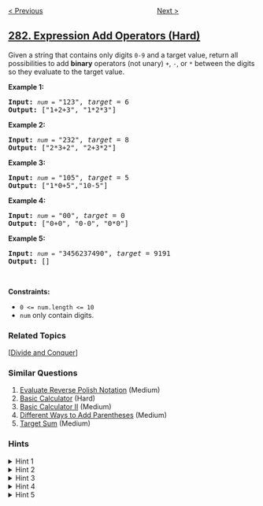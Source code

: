 <!--|This file generated by command(leetcode description); DO NOT EDIT.    |-->
<!--+----------------------------------------------------------------------+-->
<!--|@author    openset <openset.wang@gmail.com>                           |-->
<!--|@link      https://github.com/openset                                 |-->
<!--|@home      https://github.com/openset/leetcode                        |-->
<!--+----------------------------------------------------------------------+-->

[< Previous](../zigzag-iterator "Zigzag Iterator")
　　　　　　　　　　　　　　　　
[Next >](../move-zeroes "Move Zeroes")

## [282. Expression Add Operators (Hard)](https://leetcode.com/problems/expression-add-operators "给表达式添加运算符")

<p>Given a string that contains only digits <code>0-9</code> and a target value, return all possibilities to add <b>binary</b> operators (not unary) <code>+</code>, <code>-</code>, or <code>*</code> between the digits so they evaluate to the target value.</p>

<p><b>Example 1:</b></p>

<pre>
<b>Input:</b> <code><em>num</em> = </code>&quot;123&quot;, <em>target</em> = 6
<b>Output: </b>[&quot;1+2+3&quot;, &quot;1*2*3&quot;] 
</pre>

<p><b>Example 2:</b></p>

<pre>
<b>Input:</b> <code><em>num</em> = </code>&quot;232&quot;, <em>target</em> = 8
<b>Output: </b>[&quot;2*3+2&quot;, &quot;2+3*2&quot;]</pre>

<p><b>Example 3:</b></p>

<pre>
<b>Input:</b> <code><em>num</em> = </code>&quot;105&quot;, <em>target</em> = 5
<b>Output: </b>[&quot;1*0+5&quot;,&quot;10-5&quot;]</pre>

<p><b>Example 4:</b></p>

<pre>
<b>Input:</b> <code><em>num</em> = </code>&quot;00&quot;, <em>target</em> = 0
<b>Output: </b>[&quot;0+0&quot;, &quot;0-0&quot;, &quot;0*0&quot;]
</pre>

<p><b>Example 5:</b></p>

<pre>
<b>Input:</b> <code><em>num</em> = </code>&quot;3456237490&quot;, <em>target</em> = 9191
<b>Output: </b>[]
</pre>

<p>&nbsp;</p>
<p><strong>Constraints:</strong></p>

<ul>
	<li><code>0 &lt;= num.length &lt;= 10</code></li>
	<li><code>num</code> only contain&nbsp;digits.</li>
</ul>

### Related Topics
  [[Divide and Conquer](../../tag/divide-and-conquer/README.md)]

### Similar Questions
  1. [Evaluate Reverse Polish Notation](../evaluate-reverse-polish-notation) (Medium)
  1. [Basic Calculator](../basic-calculator) (Hard)
  1. [Basic Calculator II](../basic-calculator-ii) (Medium)
  1. [Different Ways to Add Parentheses](../different-ways-to-add-parentheses) (Medium)
  1. [Target Sum](../target-sum) (Medium)

### Hints
<details>
<summary>Hint 1</summary>
Note that a number can contain multiple digits.
</details>

<details>
<summary>Hint 2</summary>
Since the question asks us to find <b>all</b> of the valid expressions, we need a way to iterate over all of them. (<b>Hint:</b> Recursion!)
</details>

<details>
<summary>Hint 3</summary>
We can keep track of the expression string and evaluate it at the very end. But that would take a lot of time. Can we keep track of the expression's value as well so as to avoid the evaluation at the very end of recursion?
</details>

<details>
<summary>Hint 4</summary>
Think carefully about the multiply operator. It has a higher precedence than the addition and subtraction operators. 

<br> 1 + 2 = 3  <br>
1 + 2 - 4 --> 3 - 4 --> -1 <br>
1 + 2 - 4 * 12 --> -1 * 12 --> -12 (WRONG!) <br>
1 + 2 - 4 * 12 --> -1 - (-4) + (-4 * 12) --> 3 + (-48) --> -45 (CORRECT!)
</details>

<details>
<summary>Hint 5</summary>
We simply need to keep track of the last operand in our expression and reverse it's effect on the expression's value while considering the multiply operator.
</details>
